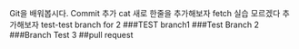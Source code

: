 Git을 배워봅시다.
Commit 추가
cat
새로 한줄을 추가해보자 fetch 실습
모르겠다 추가해보자
test-test branch for 2
###TEST branch1
###Test Branch 2
###Branch Test 3
##pull request